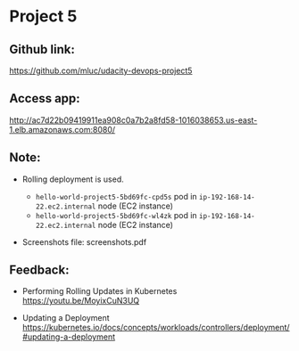 # Project 5
## Github link:
https://github.com/mluc/udacity-devops-project5
## Access app:
http://ac7d22b09419911ea908c0a7b2a8fd58-1016038653.us-east-1.elb.amazonaws.com:8080/
## Note:
- Rolling deployment is used. 
  - `hello-world-project5-5bd69fc-cpd5s` pod in `ip-192-168-14-22.ec2.internal` node (EC2 instance)
  - `hello-world-project5-5bd69fc-wl4zk` pod in `ip-192-168-14-22.ec2.internal` node (EC2 instance)

- Screenshots file: screenshots.pdf
## Feedback:
- Performing Rolling Updates in Kubernetes
https://youtu.be/MoyixCuN3UQ

- Updating a Deployment
https://kubernetes.io/docs/concepts/workloads/controllers/deployment/#updating-a-deployment